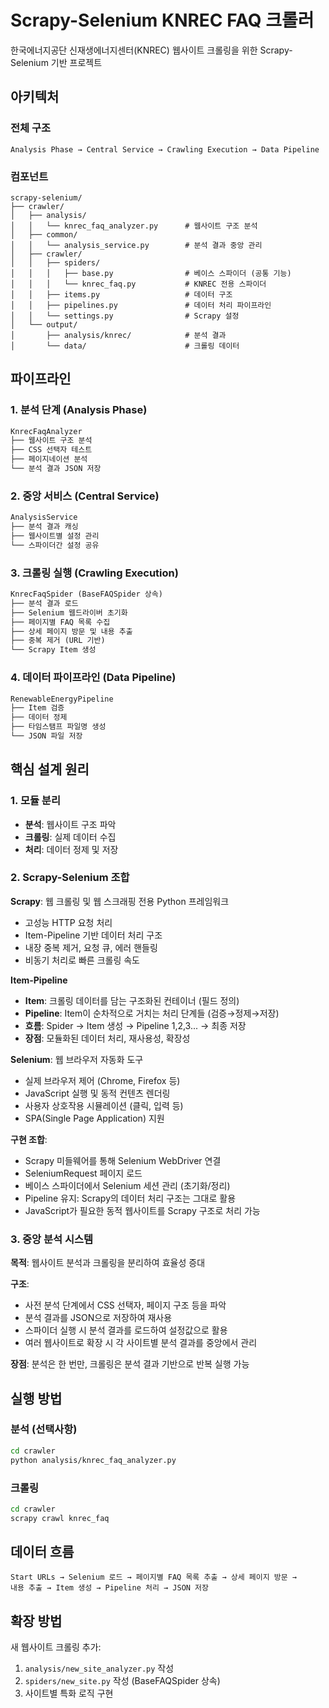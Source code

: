 # Scrapy-Selenium KNREC FAQ 크롤러

한국에너지공단 신재생에너지센터(KNREC) 웹사이트 크롤링을 위한 Scrapy-Selenium 기반 프로젝트

## 아키텍처

### 전체 구조

```
Analysis Phase → Central Service → Crawling Execution → Data Pipeline
```

### 컴포넌트

```
scrapy-selenium/
├── crawler/
│   ├── analysis/
│   │   └── knrec_faq_analyzer.py      # 웹사이트 구조 분석
│   ├── common/
│   │   └── analysis_service.py        # 분석 결과 중앙 관리
│   ├── crawler/
│   │   ├── spiders/
│   │   │   ├── base.py                # 베이스 스파이더 (공통 기능)
│   │   │   └── knrec_faq.py           # KNREC 전용 스파이더
│   │   ├── items.py                   # 데이터 구조
│   │   ├── pipelines.py               # 데이터 처리 파이프라인
│   │   └── settings.py                # Scrapy 설정
│   └── output/
│       ├── analysis/knrec/            # 분석 결과
│       └── data/                      # 크롤링 데이터
```

## 파이프라인

### 1. 분석 단계 (Analysis Phase)

```python
KnrecFaqAnalyzer
├── 웹사이트 구조 분석
├── CSS 선택자 테스트
├── 페이지네이션 분석
└── 분석 결과 JSON 저장
```

### 2. 중앙 서비스 (Central Service)

```python
AnalysisService
├── 분석 결과 캐싱
├── 웹사이트별 설정 관리
└── 스파이더간 설정 공유
```

### 3. 크롤링 실행 (Crawling Execution)

```python
KnrecFaqSpider (BaseFAQSpider 상속)
├── 분석 결과 로드
├── Selenium 웹드라이버 초기화
├── 페이지별 FAQ 목록 수집
├── 상세 페이지 방문 및 내용 추출
├── 중복 제거 (URL 기반)
└── Scrapy Item 생성
```

### 4. 데이터 파이프라인 (Data Pipeline)

```python
RenewableEnergyPipeline
├── Item 검증
├── 데이터 정제
├── 타임스탬프 파일명 생성
└── JSON 파일 저장
```

## 핵심 설계 원리

### 1. 모듈 분리

- **분석**: 웹사이트 구조 파악
- **크롤링**: 실제 데이터 수집
- **처리**: 데이터 정제 및 저장

### 2. Scrapy-Selenium 조합

**Scrapy**: 웹 크롤링 및 웹 스크래핑 전용 Python 프레임워크

- 고성능 HTTP 요청 처리
- Item-Pipeline 기반 데이터 처리 구조
- 내장 중복 제거, 요청 큐, 에러 핸들링
- 비동기 처리로 빠른 크롤링 속도

**Item-Pipeline**

- **Item**: 크롤링 데이터를 담는 구조화된 컨테이너 (필드 정의)
- **Pipeline**: Item이 순차적으로 거치는 처리 단계들 (검증→정제→저장)
- **흐름**: Spider → Item 생성 → Pipeline 1,2,3... → 최종 저장
- **장점**: 모듈화된 데이터 처리, 재사용성, 확장성

**Selenium**: 웹 브라우저 자동화 도구

- 실제 브라우저 제어 (Chrome, Firefox 등)
- JavaScript 실행 및 동적 컨텐츠 렌더링
- 사용자 상호작용 시뮬레이션 (클릭, 입력 등)
- SPA(Single Page Application) 지원

**구현 조합**:

- Scrapy 미들웨어를 통해 Selenium WebDriver 연결
- SeleniumRequest 페이지 로드
- 베이스 스파이더에서 Selenium 세션 관리 (초기화/정리)
- Pipeline 유지: Scrapy의 데이터 처리 구조는 그대로 활용
- JavaScript가 필요한 동적 웹사이트를 Scrapy 구조로 처리 가능

### 3. 중앙 분석 시스템

**목적**: 웹사이트 분석과 크롤링을 분리하여 효율성 증대

**구조**:

- 사전 분석 단계에서 CSS 선택자, 페이지 구조 등을 파악
- 분석 결과를 JSON으로 저장하여 재사용
- 스파이더 실행 시 분석 결과를 로드하여 설정값으로 활용
- 여러 웹사이트로 확장 시 각 사이트별 분석 결과를 중앙에서 관리

**장점**: 분석은 한 번만, 크롤링은 분석 결과 기반으로 반복 실행 가능

## 실행 방법

### 분석 (선택사항)

```bash
cd crawler
python analysis/knrec_faq_analyzer.py
```

### 크롤링

```bash
cd crawler
scrapy crawl knrec_faq
```

## 데이터 흐름

```
Start URLs → Selenium 로드 → 페이지별 FAQ 목록 추출 → 상세 페이지 방문 →
내용 추출 → Item 생성 → Pipeline 처리 → JSON 저장
```

## 확장 방법

새 웹사이트 크롤링 추가:

1. `analysis/new_site_analyzer.py` 작성
2. `spiders/new_site.py` 작성 (BaseFAQSpider 상속)
3. 사이트별 특화 로직 구현
